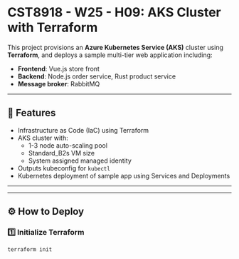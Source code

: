 # CST8918 - W25 - H09: AKS Cluster with Terraform

This project provisions an **Azure Kubernetes Service (AKS)** cluster using **Terraform**, and deploys a sample multi-tier web application including:

- **Frontend**: Vue.js store front  
- **Backend**: Node.js order service, Rust product service  
- **Message broker**: RabbitMQ  

---

## 🚀 Features

- Infrastructure as Code (IaC) using Terraform
- AKS cluster with:
  - 1-3 node auto-scaling pool
  - Standard_B2s VM size
  - System assigned managed identity
- Outputs kubeconfig for `kubectl`
- Kubernetes deployment of sample app using Services and Deployments

---


---

## ⚙️ How to Deploy

### 1️⃣ Initialize Terraform

```bash
terraform init

